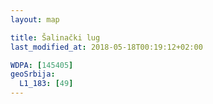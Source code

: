 ```yaml
---
layout: map

title: Šalinački lug
last_modified_at: 2018-05-18T00:19:12+02:00

WDPA: [145405]
geoSrbija:
  L1_183: [49]
---
```

